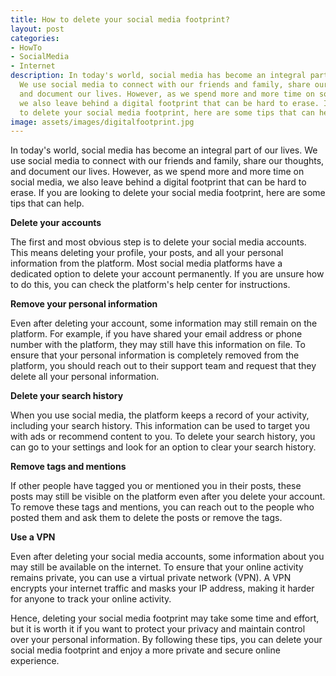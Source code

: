 ```yaml
---
title: How to delete your social media footprint?
layout: post
categories:
- HowTo
- SocialMedia
- Internet
description: In today's world, social media has become an integral part of our lives.
  We use social media to connect with our friends and family, share our thoughts,
  and document our lives. However, as we spend more and more time on social media,
  we also leave behind a digital footprint that can be hard to erase. If you are looking
  to delete your social media footprint, here are some tips that can help.
image: assets/images/digitalfootprint.jpg
---
```


In today's world, social media has become an integral part of our lives. We use social media to connect with our friends and family, share our thoughts, and document our lives. However, as we spend more and more time on social media, we also leave behind a digital footprint that can be hard to erase. If you are looking to delete your social media footprint, here are some tips that can help.

**Delete your accounts**

The first and most obvious step is to delete your social media accounts. This means deleting your profile, your posts, and all your personal information from the platform. Most social media platforms have a dedicated option to delete your account permanently. If you are unsure how to do this, you can check the platform's help center for instructions.

**Remove your personal information**

Even after deleting your account, some information may still remain on the platform. For example, if you have shared your email address or phone number with the platform, they may still have this information on file. To ensure that your personal information is completely removed from the platform, you should reach out to their support team and request that they delete all your personal information.

**Delete your search history**

When you use social media, the platform keeps a record of your activity, including your search history. This information can be used to target you with ads or recommend content to you. To delete your search history, you can go to your settings and look for an option to clear your search history.

**Remove tags and mentions**

If other people have tagged you or mentioned you in their posts, these posts may still be visible on the platform even after you delete your account. To remove these tags and mentions, you can reach out to the people who posted them and ask them to delete the posts or remove the tags.

**Use a VPN**

Even after deleting your social media accounts, some information about you may still be available on the internet. To ensure that your online activity remains private, you can use a virtual private network (VPN). A VPN encrypts your internet traffic and masks your IP address, making it harder for anyone to track your online activity.

Hence, deleting your social media footprint may take some time and effort, but it is worth it if you want to protect your privacy and maintain control over your personal information. By following these tips, you can delete your social media footprint and enjoy a more private and secure online experience.
